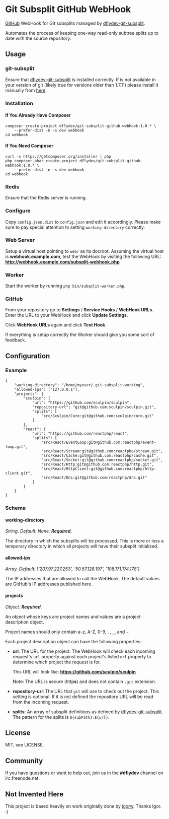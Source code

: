 Git Subsplit GitHub WebHook
===========================

[GitHub][1] WebHook for Git subsplits managed by [dflydev-git-subsplit][2].

Automates the process of keeping one-way read-only subtree splits up to date
with the source repository.


Usage
-----

### git-subsplit

Ensure that [dflydev-git-subsplit][2] is installed correctly. If is not available
in your version of git (likely true for versions older than 1.7.11)
please install it manually from [here][5].


### Installation

#### If You Already Have Composer

    composer create-project dflydev/git-subsplit-github-webhook:1.0.* \
        --prefer-dist -n -s dev webhook
    cd webhook

#### If You Need Composer

    curl -s https://getcomposer.org/installer | php
    php composer.phar create-project dflydev/git-subsplit-github-webhook:1.0.* \
        --prefer-dist -n -s dev webhook
    cd webhook

### Redis

Ensure that the Redis server is running.

### Configure

Copy `config.json.dist` to `config.json` and edit it accordingly. Please make sure
to pay special attention to setting `working-directory` correctly.

### Web Server

Setup a virtual host pointing to `web/` as its docroot. Assuming the virtual host
is **webhook.example.com**, test the WebHook by visiting the following URL:
**http://webhook.example.com/subsplit-webhook.php**

### Worker

Start the worker by running `php bin/subsplit-worker.php`.

### GitHub

From your repository go to **Settings** / **Service Hooks** / **WebHook URLs**.
Enter the URL to your WebHook and click **Update Settings**.

Click **WebHook URLs** again and click **Test Hook**.

If everything is setup correctly the Worker should give you some sort of feedback.


Configuration
-------------

### Example

```
{
    "working-directory": "/home/myuser/.git-subsplit-working",
    "allowed-ips": ["127.0.0.1"],
    "projects": {
        "sculpin": {
            "url": "https://github.com/sculpin/sculpin",
            "repository-url": "git@github.com:sculpin/sculpin.git",
            "splits": [
                "src/Sculpin/Core:git@github.com:sculpin/core.git"
            ]
        },
        "react": {
            "url": "https://github.com/reactphp/react",
            "splits": [
                "src/React/EventLoop:git@github.com:reactphp/event-loop.git",
                "src/React/Stream:git@github.com:reactphp/stream.git",
                "src/React/Cache:git@github.com:reactphp/cache.git",
                "src/React/Socket:git@github.com:reactphp/socket.git",
                "src/React/Http:git@github.com:reactphp/http.git",
                "src/React/HttpClient:git@github.com:reactphp/http-client.git",
                "src/React/Dns:git@github.com:reactphp/dns.git"
            ]
        }
    }
}
```

### Schema

#### working-directory

*String. Default: None. **Required.***

The directory in which the subsplits will be processed. This is more or less
a temporary directory in which all projects will have their subsplit initialized.

#### allowed-ips

*Array. Default: ['207.97.227.253', '50.57.128.197', '108.171.174.178']*

The IP addresses that are allowed to call the WebHook. The default values are
GitHub's IP addresses published here.

#### projects

*Object. **Required**.*

An object whose keys are project names and values are a project description
object.

Project names should only contain a-z, A-Z, 0-9, `.`, `_`, and `-`.

Each project description object can have the following properties:

 * **url**:
   The URL for the project. The WebHook will check each incoming request's
   `url` property against each project's listed `url` property to determine
   which project the request is for.
   
   This URL will look like: **https://github.com/sculpin/sculpin**
   
   Note: The URL is secure (http**s**) and does not contain `.git` extension.
 * **repository-url**:
   The URL that `git` will use to check out the project. This setting is
   optional. If it is not defined the repository URL will be read from the
   incoming request.
 * **splits**:
   An array of subsplit definitions as defined by [dflydev-git-subsplit][2].
   The pattern for the splits is `${subPath}:${url}`.


License
-------

MIT, see LICENSE.


Community
---------

If you have questions or want to help out, join us in the
**#dflydev** channel on irc.freenode.net.


Not Invented Here
-----------------

This project is based heavily on work originally done by [igorw][4].
Thanks Igor. :)


[1]: https://github.com
[2]: https://github.com/dflydev/git-subsplit
[3]: http://getcomposer.org
[4]: https://igor.io
[5]: https://github.com/apenwarr/git-subtree
